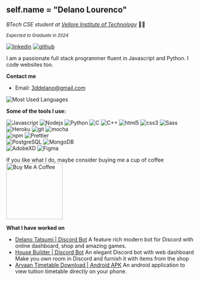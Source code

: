 <h2>self.name = "Delano Lourenco"</h2>
<p><em>BTech CSE student at <a href="https://chennai.vit.ac.in/" target="_blank">Vellore Institute of Technology</a></em> 🧑‍🎓</p>
<small><em>Expected to Graduate in 2024</em></small>
<br>

<p>
  <a href="https://www.linkedin.com/in/delano-lourenco-a9022a190" rel="nofollow noreferrer" target="_blank">
    <img src="https://img.shields.io/badge/-delanolourenco-blue?style=flat-square&logo=Linkedin&logoColor=white&link=https://www.linkedin.com/in/delano-lourenco-a9022a190/" alt="linkedin"></a> <a href="https://github.com/3ddelano" rel="nofollow noreferrer">
    <img src="https://img.shields.io/github/followers/3ddelano?label=followers&style=social" alt="github"></a>
</p>
I am a passionate full stack programmer fluent in Javascript and Python. I code websites too.

**Contact me**
* Email: [3ddelano@gmail.com](mailto:3ddelano@gmail.com)

![Most Used Languages](https://github-readme-stats.vercel.app/api/top-langs/?username=3ddelano&theme=dark&layout=compact)


**Some of the tools I use:**
<p>
  <img alt="Javascript" src="https://img.shields.io/badge/-Javascript-F7DF1E?style=flat-square&logo=javascript&logoColor=black" /> <img alt="Nodejs" src="https://img.shields.io/badge/-Node.js-43853d?style=flat-square&logo=Node.js&logoColor=white" />
  <img alt="Python" src="https://img.shields.io/badge/-Python-3776AB?style=flat-square&logo=Python&logoColor=white" /> <img alt="C" src="https://img.shields.io/badge/-C-A8B9CC?style=flat-square&logo=C&logoColor=black" /> <img alt="C++" src="https://img.shields.io/badge/-C++-00599C?style=flat-square&logo=c%2B%2B&logoColor=white" /> <img alt="html5" src="https://img.shields.io/badge/-HTML5-E34F26?style=flat-square&logo=html5&logoColor=white" /> <img alt="css3" src="https://img.shields.io/badge/-CSS3-1572B6?style=flat-square&logo=css3&logoColor=white" /> <img alt="Sass" src="https://img.shields.io/badge/-Sass-CC6699?style=flat-square&logo=sass&logoColor=white" />  <br> <img alt="Heroku" src="https://img.shields.io/badge/-Heroku-430098?style=flat-square&logo=heroku&logoColor=white" /> <img alt="git" src="https://img.shields.io/badge/-Git-F05032?style=flat-square&logo=git&logoColor=white" /> <img alt="mocha" src="https://img.shields.io/badge/-Mocha-8D6748?style=flat-square&logo=mocha&logoColor=white" /> <br> <img alt="npm" src="https://img.shields.io/badge/-NPM-CB3837?style=flat-square&logo=npm&logoColor=white" /> <img alt="Prettier" src="https://img.shields.io/badge/-Prettier-F7B93E?style=flat-square&logo=prettier&logoColor=white" /> <br> <img alt="PostgreSQL" src="https://img.shields.io/badge/-PostgreSQL-336791?style=flat-square&logo=PostgreSQL&logoColor=white" /> <img alt="MongoDB" src="https://img.shields.io/badge/-MongoDB-13aa52?style=flat-square&logo=mongodb&logoColor=white" /> <br> <img alt="AdobeXD" src="https://img.shields.io/badge/-AdobeXD-FF61F6?style=flat-square&logo=adobe%20xd&logoColor=white" /> <img alt="Figma" src="https://img.shields.io/badge/-Figma-F24E1E?style=flat-square&logo=figma&logoColor=white" /> 
</p>

If you like what I do, maybe consider buying me a cup of coffee
<a href="https://www.buymeacoffee.com/3ddelano" target="_blank"><img src="https://cdn.buymeacoffee.com/buttons/v2/default-red.png" alt="Buy Me A Coffee" width="150" ></a>

**What I have worked on**
* [Delano Tatsumi | Discord Bot](https://delano-tatsumi.herokuapp.com/)
   A feature rich modern bot for Discord with online dashboard, shop and amazing games.
* [House Builder | Discord Bot](https://house-builder.herokuapp.com/)
   An elegant Discord bot with web dashboard
   Make you own room in Discord and furnish it with items from the shop
 * [Aryaan Timetable Download | Android APK](https://aryaan-timetable.en.aptoide.com/app)
   An android application to view tuition timetable directly on your phone.

